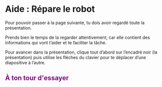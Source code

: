 #  Aide : Répare le robot
Pour pouvoir passer à la page suivante, tu dois avoir regardé toute la présentation.<br>

Prends bien le temps de la regarder attentivement, car elle contient des informations qui vont t’aider et te faciliter la tâche.<br>

Pour avancer dans la présentation, clique tout d’abord sur l’encadré noir (la présentation) puis utilise les flèches du clavier pour te déplacer d’une diapositive à l’autre.<br>

## <span style="color: #800080">À ton tour d'essayer</span>
